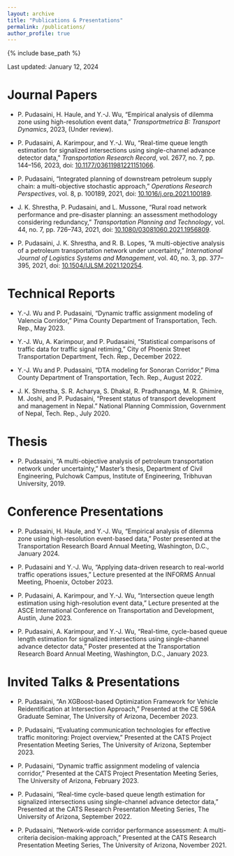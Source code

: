 ```yaml
---
layout: archive
title: "Publications & Presentations"
permalink: /publications/
author_profile: true
---
```


{% include base_path %}

Last updated: January 12, 2024

# Journal Papers

- P. Pudasaini, H. Haule, and Y.-J. Wu, “Empirical analysis of dilemma zone using high-resolution event data,” *Transportmetrica B: Transport Dynamics*, 2023, (Under review).

- P. Pudasaini, A. Karimpour, and Y.-J. Wu, “Real-time queue length estimation for signalized intersections using single-channel advance detector data,” *Transportation Research Record*, vol. 2677, no. 7, pp. 144–156, 2023, doi: [10.1177/03611981221151066](https://doi.org/10.1177/03611981221151066).

- P. Pudasaini, “Integrated planning of downstream petroleum supply chain: a multi-objective stochastic approach,” *Operations Research Perspectives*, vol. 8, p. 100189, 2021, doi: [10.1016/j.orp.2021.100189](https://doi.org/10.1016/j.orp.2021.100189).

- J. K. Shrestha, P. Pudasaini, and L. Mussone, “Rural road network performance and pre-disaster planning: an assessment methodology considering redundancy,” *Transportation Planning and Technology*, vol. 44, no. 7, pp. 726–743, 2021, doi: [10.1080/03081060.2021.1956809](https://doi.org/10.1080/03081060.2021.1956809).

- P. Pudasaini, J. K. Shrestha, and R. B. Lopes, “A multi-objective analysis of a petroleum transportation network under uncertainty,” *International Journal of Logistics Systems and Management*, vol. 40, no. 3, pp. 377–395, 2021, doi: [10.1504/IJLSM.2021.120254](https://doi.org/10.1504/IJLSM.2021.120254).

# Technical Reports

- Y.-J. Wu and P. Pudasaini, “Dynamic traffic assignment modeling of Valencia Corridor,” Pima County Department of Transportation, Tech. Rep., May 2023.

- Y.-J. Wu, A. Karimpour, and P. Pudasaini, “Statistical comparisons of traffic data for traffic signal retiming,” City of Phoenix Street Transportation Department, Tech. Rep., December 2022.

- Y.-J. Wu and P. Pudasaini, “DTA modeling for Sonoran Corridor,” Pima County Department of Transportation, Tech. Rep., August 2022.

- J. K. Shrestha, S. R. Acharya, S. Dhakal, R. Pradhananga, M. R. Ghimire, M. Joshi, and P. Pudasaini, “Present status of transport development and management in Nepal.” National Planning Commission, Government of Nepal, Tech. Rep., July 2020.

# Thesis

- P. Pudasaini, “A multi-objective analysis of petroleum transportation network under uncertainty,” Master’s thesis, Department of Civil Engineering, Pulchowk Campus, Institute of Engineering, Tribhuvan University, 2019.

# Conference Presentations

- P. Pudasaini, H. Haule, and Y.-J. Wu, “Empirical analysis of dilemma zone using high-resolution event-based data,” Poster presented at the Transportation Research Board Annual Meeting, Washington, D.C., January 2024.

- P. Pudasaini and Y.-J. Wu, “Applying data-driven research to real-world traffic operations issues,” Lecture presented at the INFORMS Annual Meeting, Phoenix, October 2023.

- P. Pudasaini, A. Karimpour, and Y.-J. Wu, “Intersection queue length estimation using high-resolution event data,” Lecture presented at the ASCE International Conference on Transportation and Development, Austin, June 2023.

- P. Pudasaini, A. Karimpour, and Y.-J. Wu, “Real-time, cycle-based queue length estimation for signalized intersections using single-channel advance detector data,” Poster presented at the Transportation Research Board Annual Meeting, Washington, D.C., January 2023.

# Invited Talks & Presentations

- P. Pudasaini, “An XGBoost-based Optimization Framework for Vehicle Reidentification at Intersection Approach,” Presented at the CE 596A Graduate Seminar, The University of Arizona, December 2023.

- P. Pudasaini, “Evaluating communication technologies for effective traffic monitoring: Project overview,” Presented at the CATS Project Presentation Meeting Series, The University of Arizona, September 2023.

- P. Pudasaini, “Dynamic traffic assignment modeling of valencia corridor,” Presented at the CATS Project Presentation Meeting Series, The University of Arizona, February 2023.

- P. Pudasaini, “Real-time cycle-based queue length estimation for signalized intersections using single-channel advance detector data,” Presented at the CATS Research Presentation Meeting Series, The University of Arizona, September 2022.

- P. Pudasaini, “Network-wide corridor performance assessment: A multi-criteria decision-making approach,” Presented at the CATS Research Presentation Meeting Series, The University of Arizona, November 2021.